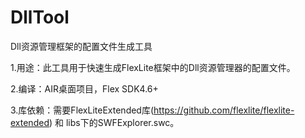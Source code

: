 DllTool
=======

Dll资源管理框架的配置文件生成工具

1.用途：此工具用于快速生成FlexLite框架中的Dll资源管理器的配置文件。

2.编译：AIR桌面项目，Flex SDK4.6+

3.库依赖：需要FlexLiteExtended库(https://github.com/flexlite/flexlite-extended) 和 libs下的SWFExplorer.swc。
